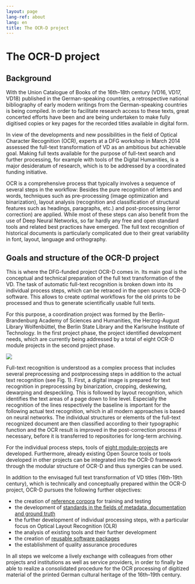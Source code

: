 ```yaml
---
layout: page
lang-ref: about
lang: en
title: The OCR-D project
---
```


# The OCR-D project

## Background
With the Union Catalogue of Books of the 16th–18th century (VD16, VD17, VD18) published in the German-speaking countries, a retrospective national bibliography of early modern writings from the German-speaking countries is being compiled. In order to facilitate research access to these texts, great concerted efforts have been and are being undertaken to make fully digitised copies or key pages for the recorded titles available in digital form.

In view of the developments and new possibilities in the field of Optical Character Recognition (OCR), experts at a DFG workshop in March 2014 assessed the full-text transformation of VD as an ambitious but achievable goal. Making full texts available for the purpose of full-text search and further processing, for example with tools of the Digital Humanities, is a major desideratum of research, which is to be addressed by a coordinated funding initiative.

OCR is a comprehensive process that typically involves a sequence of several steps in the workflow: Besides the pure recognition of letters and words, techniques such as pre-processing (image optimization and binarization), layout analysis (recognition and classification of structural features such as headings, paragraphs, etc.) and post-processing (error correction) are applied. While most of these steps can also benefit from the use of Deep Neural Networks, so far hardly any free and open standard tools and related best practices have emerged. The full text recognition of historical documents is particularly complicated due to their great variability in font, layout, language and orthography.

## Goals and structure of the OCR-D project
This is where the DFG-funded project OCR-D comes in. Its main goal is the conceptual and technical preparation of the full text transformation of the VD. The task of automatic full-text recognition is broken down into its individual process steps, which can be retraced in the open source OCR-D software. This allows to create optimal workflows for the old prints to be processed and thus to generate scientifically usable full texts.

For this purpose, a coordination project was formed by the Berlin-Brandenburg Academy of Sciences and Humanities, the Herzog-August Library Wolfenbüttel, the Berlin State Library and the Karlsruhe Institute of Technology. In the first project phase, the project identified development needs, which are currently being addressed by a total of eight OCR-D module projects in the second project phase.

![](/assets/Funktionsmodell.png)

Full-text recognition is understood as a complex process that includes several preprocessing and postprocessing steps in addition
to the actual text recognition (see Fig. 1). First, a digital image is prepared for text recognition in preprocessing by binarization, cropping,
deskewing, dewarping and despeckling. This is followed by layout recognition, which identifies the text areas of a page down to line level. Especially the recognition of the lines respectively the baseline is important for the following actual text recognition, which in all modern approaches is based on neural networks. The individual structures or elements of the full-text recognized document are then classified according to their typographic function and the OCR result is improved in the post-correction process if necessary, before it is transferred to repositories for long-term archiving.

For the individual process steps, tools of [eight module-projects](module-projects) are developed. Furthermore, already existing Open Source tools or tools developed in other projects can be integrated into the OCR-D framework through the modular structure of OCR-D and thus synergies can be used.

In addition to the envisaged full text transformation of VD titles (16th-19th century), which is technically and conceptually prepared within the OCR-D project, OCR-D pursues the following further objectives:
* the creation of [reference corpora](data) for training and testing
* the development of [standards in the fields of metadata, documentation and ground truth](spec)
* the further development of individual processing steps, with a particular focus on Optical Layout Recognition (OLR)
* the analysis of existing tools and their further development
* the creation of [reusable software packages](http://www.github.com/ocr-d)
* the establishment of quality assurance procedures

In all steps we welcome a lively exchange with colleagues from other projects and institutions as well as service providers, in order to finally be able to realize a consolidated procedure for the OCR processing of digitized material of the printed German cultural heritage of the 16th–19th century.
